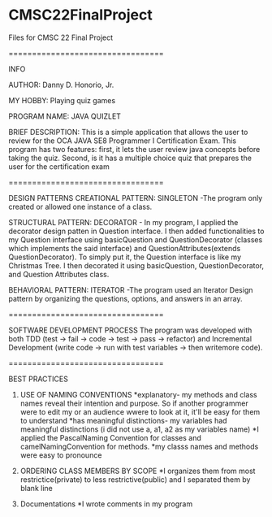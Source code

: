 # CMSC22FinalProject
Files for CMSC 22 Final Project

=================================

INFO

AUTHOR: Danny D. Honorio, Jr.

MY HOBBY: Playing quiz games

PROGRAM NAME: JAVA QUIZLET

BRIEF DESCRIPTION: This is a simple application that allows the user to review for the OCA JAVA SE8 Programmer I Certification Exam. This program has two features: first, it lets the user review java concepts before taking the quiz. Second, is it has a multiple choice quiz that prepares the user for the certification exam

=================================

DESIGN PATTERNS
CREATIONAL PATTERN: SINGLETON -The program only created or allowed one instance of a class.

STRUCTURAL PATTERN: DECORATOR - In my program, I applied the decorator design patten in Question interface. I then added functionalities to my Question interface using basicQuestion and QuestionDecorator (classes which implements the said interface) and QuestionAttributes(extends QuestionDecorator). To simply put it, the Question interface is like my Christmas Tree. I then decorated it using basicQuestion, QuestionDecorator, and Question Attributes class.
                           
BEHAVIORAL PATTERN: ITERATOR -The program used an Iterator Design pattern by organizing the questions, options, and answers in an array.

=================================

SOFTWARE DEVELOPMENT PROCESS
The program was developed with both TDD (test -> fail -> code -> test -> pass -> refactor) and Incremental Development (write code -> run with test variables -> then writemore code). 

=================================

BEST PRACTICES

1) USE OF NAMING CONVENTIONS
    *explanatory- my methods and class names reveal their intention and purpose. So if another programmer were to edit my or an audience wwere to look at it, it'll be easy for 
                  them to understand
    *has meaningful distinctions- my variables had meaningful distinctions (i did not use a, a1, a2 as my variables name)
    *I applied the PascalNaming Convention for classes and camelNamingConvention for methods.
    *my classs names and methods were easy to pronounce
    
2) ORDERING CLASS MEMBERS BY SCOPE
    *I organizes them from most restrictice(private) to less restrictive(public) and I separated them by blank line
    
3) Documentations
    *I wrote comments in my program



